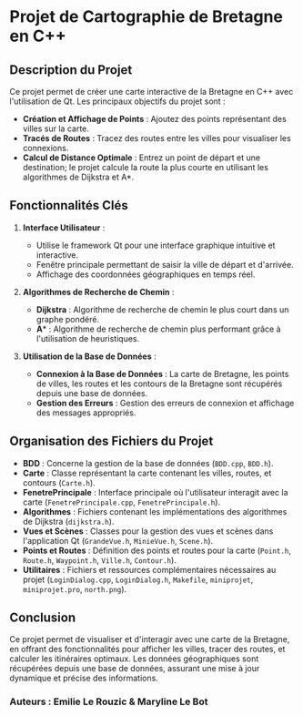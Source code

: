# Projet de Cartographie de Bretagne en C++

## Description du Projet

Ce projet permet de créer une carte interactive de la Bretagne en C++ avec l'utilisation de Qt. Les principaux objectifs du projet sont :

- **Création et Affichage de Points** : Ajoutez des points représentant des villes sur la carte.
- **Tracés de Routes** : Tracez des routes entre les villes pour visualiser les connexions.
- **Calcul de Distance Optimale** : Entrez un point de départ et une destination; le projet calcule la route la plus courte en utilisant les algorithmes de Dijkstra et A*.

## Fonctionnalités Clés

1. **Interface Utilisateur** :
    - Utilise le framework Qt pour une interface graphique intuitive et interactive.
    - Fenêtre principale permettant de saisir la ville de départ et d'arrivée.
    - Affichage des coordonnées géographiques en temps réel.

2. **Algorithmes de Recherche de Chemin** :
    - **Dijkstra** : Algorithme de recherche de chemin le plus court dans un graphe pondéré.
    - **A*** : Algorithme de recherche de chemin plus performant grâce à l'utilisation de heuristiques.

3. **Utilisation de la Base de Données** :
    - **Connexion à la Base de Données** : La carte de Bretagne, les points de villes, les routes et les contours de la Bretagne sont récupérés depuis une base de données.
    - **Gestion des Erreurs** : Gestion des erreurs de connexion et affichage des messages appropriés.

## Organisation des Fichiers du Projet

- **BDD** : Concerne la gestion de la base de données (`BDD.cpp`, `BDD.h`).
- **Carte** : Classe représentant la carte contenant les villes, routes, et contours (`Carte.h`).
- **FenetrePrincipale** : Interface principale où l'utilisateur interagit avec la carte (`FenetrePrincipale.cpp`, `FenetrePrincipale.h`).
- **Algorithmes** : Fichiers contenant les implémentations des algorithmes de Dijkstra (`dijkstra.h`).
- **Vues et Scènes** : Classes pour la gestion des vues et scènes dans l'application Qt (`GrandeVue.h`, `MinieVue.h`, `Scene.h`).
- **Points et Routes** : Définition des points et routes pour la carte (`Point.h`, `Route.h`, `Waypoint.h`, `Ville.h`, `Contour.h`).
- **Utilitaires** : Fichiers et ressources complémentaires nécessaires au projet (`LoginDialog.cpp`, `LoginDialog.h`, `Makefile`, `miniprojet`, `miniprojet.pro`, `north.png`).

## Conclusion

Ce projet permet de visualiser et d'interagir avec une carte de la Bretagne, en offrant des fonctionnalités pour afficher les villes, tracer des routes, et calculer les itinéraires optimaux. Les données géographiques sont récupérées depuis une base de données, assurant une mise à jour dynamique et précise des informations.

### Auteurs : Emilie Le Rouzic & Maryline Le Bot
